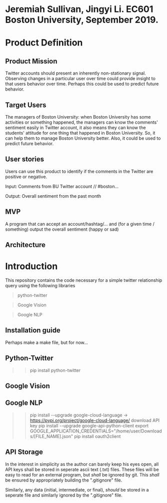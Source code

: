 # Jeremiah Sullivan, Jingyi Li. EC601 Boston University, September 2019. 
# Product Definition

## Product Mission
Twitter accounts should present an inherently non-stationary signal. Observing changes in a particular user over time could provide insight to that users behavior over time. Perhaps this could be used to predict future behavior. 

## Target Users
The managers of Boston University: when Boston University has some activities or something happened, the managers can know the comments' sentiment easily in Twitter account, it also means they can know the students' attitude for one thing that happened in Boston University. So, it can help them to manage Boston University better. Also, it could be used to predict future behavior.

## User stories
Users can use this product to identify if the comments in the Twitter are positive or negative.

Input:  Comments from BU Twitter account // #boston… 

Output: Overall sentiment from the past month

## MVP
A program that can accept an account/hashtag/… and (for a given time / something) output the overall sentiment (happy or sad)

## Architecture 


# Introduction
This repository contains the code necessary for a simple twitter relationship query using the following libraries
> python-twitter

> Google Vision

>  Google NLP

## Installation guide

Perhaps make a make file, but for now... 

## Python-Twitter

>> pip install python-twitter

## Google Vision

## Google NLP
>> pip install --upgrade google-cloud-language -> https://pypi.org/project/google-cloud-language/
>> download API key
>> pip install --upgrade google-api-python-client
>> export GOOGLE_APPLICATION_CREDENTIALS="/home/user/Downloads/[FILE_NAME].json"
>> pip install oauth2client


## API Storage

In the interest in simplicity as the author can barely keep his eyes open, all API keys shall be stored in seperate ascii text (.txt) files. 
These files will be easy to read for an external program, but *shall* be ignored by git. 
This *shall* be ensured by appropriately building the ".gitignore" file. 

Similarly, any data (initial, intermediate, or final), *should* be stored in a seperate file and similarly ignored by the ".gitignore" file.  
